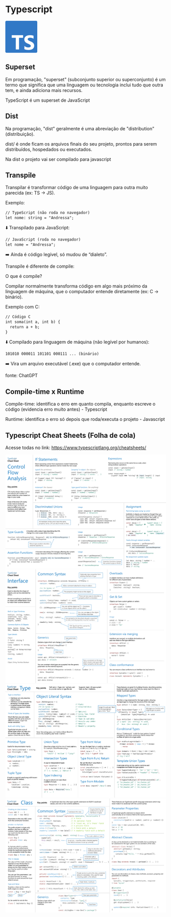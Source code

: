 # Typescript

![Logo Typescript](./img/Typescript.png)

## Superset

Em programação, "superset" (subconjunto superior ou superconjunto) é um termo que significa que uma linguagem ou tecnologia inclui tudo que outra tem, e ainda adiciona mais recursos.

TypeScript é um superset de JavaScript

## Dist
Na programação, "dist" geralmente é uma abreviação de "distribution" (distribuição).


dist/ é onde ficam os arquivos finais do seu projeto, prontos para serem distribuídos, hospedados ou executados.

Na dist o projeto vai ser compilado para javascript

## Transpile

Transpilar é transformar código de uma linguagem para outra muito parecida (ex: TS → JS).

Exemplo:
```
// TypeScript (não roda no navegador)
let nome: string = "Andressa";
```

⬇️ Transpilado para JavaScript:

```
// JavaScript (roda no navegador)
let nome = "Andressa";
```
➡️ Ainda é código legível, só mudou de “dialeto”.

Transpile é diferente de compile:

O que é compile?

Compilar normalmente transforma código em algo mais próximo da linguagem de máquina, que o computador entende diretamente (ex: C → binário).

Exemplo com C:

```
// Código C
int soma(int a, int b) {
  return a + b;
}
```

⬇️ Compilado para linguagem de máquina (não legível por humanos):

```
101010 000011 101101 000111 ... (binário)
```

➡️ Vira um arquivo executável (.exe) que o computador entende.

fonte: ChatGPT

## Compile-time x Runtime

Compile-time: identifica o erro em quanto compila, enquanto escreve o código (evidencia erro muito antes) - Typescript

Runtime: identifica o erro só depois que roda/executa o projeto - Javascript

## Typescript Cheat Sheets (Folha de cola)

Acesse todas no link: https://www.typescriptlang.org/cheatsheets/

![Control Flow Analysis](./img/cheat-sheets/TypeScript-Control%20Flow-Analysis.png)
![Interfaces](./img/cheat-sheets/TypeScript-Interfaces.png)
![Types](./img/cheat-sheets/TypeScript-Types.png)
![Classes](./img/cheat-sheets/TypeScript-Classes.png)
